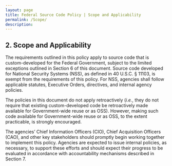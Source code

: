 ```yaml
---
layout: page
title: Federal Source Code Policy | Scope and Applicability
permalink: /Scope/
description: 
---
```


## 2. Scope and Applicability

The requirements outlined in this policy apply to source code that is custom-developed for the Federal Government, subject to the limited exceptions outlined in Section 6 of this document. Source code developed for National Security Systems (NSS), as defined in 40 U.S.C. § 11103, is exempt from the requirements of this policy. For NSS, agencies shall follow applicable statutes, Executive Orders, directives, and internal agency policies.

The policies in this document do not apply retroactively (<em>i.e.</em>, they do not require that existing custom-developed code be retroactively made available for Government-wide reuse or as OSS). However, making such code available for Government-wide reuse or as OSS, to the extent practicable, is strongly encouraged. 

The agencies’ Chief Information Officers (CIO), Chief Acquisition Officers (CAO), and other key stakeholders should promptly begin working together to implement this policy. Agencies are expected to issue internal policies, as necessary, to support these efforts and should expect their progress to be evaluated in accordance with accountability mechanisms described in Section 7.
